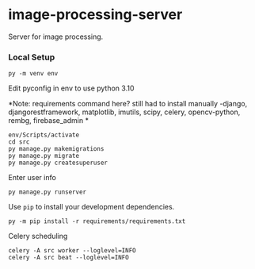 # image-processing-server
Server for image processing.

### Local Setup

```console
py -m venv env
```
Edit pyconfig in env to use python 3.10

*Note: requirements command here?
still had to install manually
-django, djangorestframework, matplotlib, imutils, scipy, 
celery, opencv-python, rembg, firebase_admin
*

```console
env/Scripts/activate
cd src
py manage.py makemigrations
py manage.py migrate
py manage.py createsuperuser
```

Enter user info

```console
py manage.py runserver
```

Use `pip` to install your development dependencies.

```console
py -m pip install -r requirements/requirements.txt
```
Celery scheduling
```
celery -A src worker --loglevel=INFO
celery -A src beat --loglevel=INFO
```
